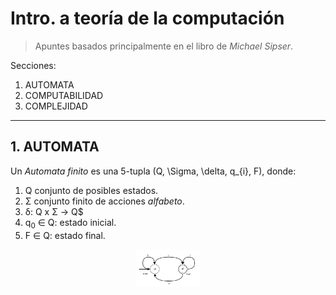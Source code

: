# Intro. a teoría de la computación

> Apuntes basados principalmente en el libro de *Michael Sipser*.


Secciones:
   1. AUTOMATA
   2. COMPUTABILIDAD
   3. COMPLEJIDAD
---

## 1. AUTOMATA


Un *Automata finito* es una 5-tupla (Q, \Sigma, \delta, q_{i}, F), donde:
   1. Q conjunto de posibles estados.
   2. &Sigma; conjunto finito de acciones *alfabeto*.
   3. &delta;: Q x &Sigma; &rarr; Q$ 
   4. q<sub>0</sub> &isinv; Q: estado inicial.
   5. F &isinv; Q: estado final.

<p align="center"><img src="./img/FA_diagram.png" height="60"/></p>



<!--
\in &isinv;

-->
